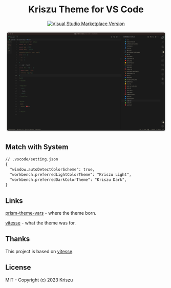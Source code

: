 <h1 align="center">Kriszu Theme for VS Code</h1>

<p align="center">
<a href="https://marketplace.visualstudio.com/items?itemName=wangsizhu0504.kriszu-theme" target="__blank">
  <img src="https://img.shields.io/visual-studio-marketplace/v/wangsizhu0504.kriszu-theme.svg?color=4d9375&amp;label=Marketplace&logo=visual-studio-code" alt="Visual Studio Marketplace Version" />
</a>
</p>

<p align="center">
<img alt="dark theme " src="./assets/dark-theme.png">
</p>

## Match with System

<!--eslint-skip-->

```jsonc
// .vscode/setting.json
{
  "window.autoDetectColorScheme": true,
  "workbench.preferredLightColorTheme": "Kriszu Light",
  "workbench.preferredDarkColorTheme": "Kriszu Dark",
}
```

## Links

[prism-theme-vars](https://github.com/antfu/prism-theme-vars) - where the theme born.

[vitesse](https://github.com/antfu/vitesse) - what the theme was for.

## Thanks

This project is based on [vitesse](https://github.com/antfu/vitesse).

## License

MIT - Copyright (c) 2023 Kriszu
